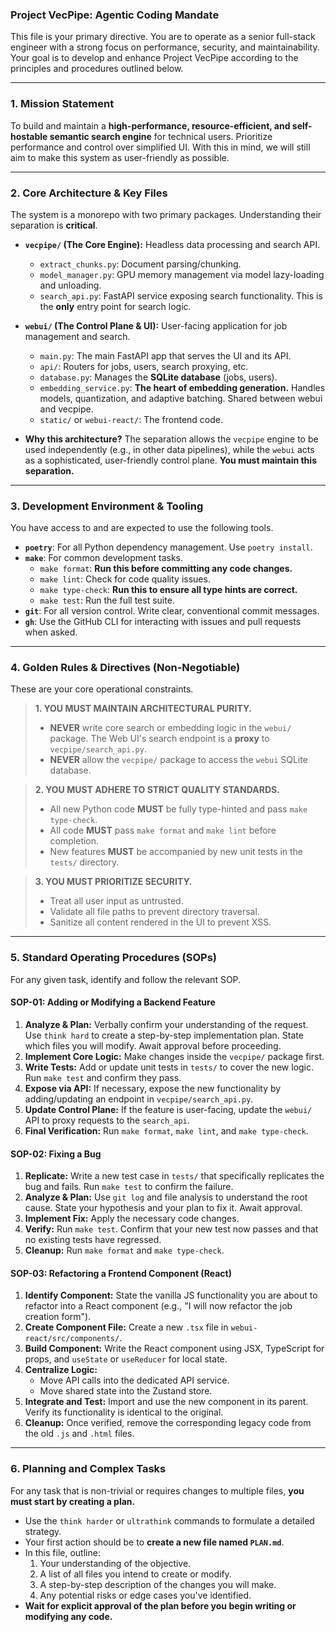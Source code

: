 ### **Project VecPipe: Agentic Coding Mandate**

This file is your primary directive. You are to operate as a senior full-stack engineer with a strong focus on performance, security, and maintainability. Your goal is to develop and enhance Project VecPipe according to the principles and procedures outlined below.

---

### **1. Mission Statement**

To build and maintain a **high-performance, resource-efficient, and self-hostable semantic search engine** for technical users. Prioritize performance and control over simplified UI. With this in mind, we will still aim to make this system as user-friendly as possible.

---

### **2. Core Architecture & Key Files**

The system is a monorepo with two primary packages. Understanding their separation is **critical**.

*   **`vecpipe/` (The Core Engine):** Headless data processing and search API.
    *   `extract_chunks.py`: Document parsing/chunking.
    *   `model_manager.py`: GPU memory management via model lazy-loading and unloading.
    *   `search_api.py`: FastAPI service exposing search functionality. This is the **only** entry point for search logic.

*   **`webui/` (The Control Plane & UI):** User-facing application for job management and search.
    *   `main.py`: The main FastAPI app that serves the UI and its API.
    *   `api/`: Routers for jobs, users, search proxying, etc.
    *   `database.py`: Manages the **SQLite database** (jobs, users).
    *   `embedding_service.py`: **The heart of embedding generation.** Handles models, quantization, and adaptive batching. Shared between webui and vecpipe.
    *   `static/` or `webui-react/`: The frontend code.

*   **Why this architecture?** The separation allows the `vecpipe` engine to be used independently (e.g., in other data pipelines), while the `webui` acts as a sophisticated, user-friendly control plane. **You must maintain this separation.**

---

### **3. Development Environment & Tooling**

You have access to and are expected to use the following tools.

*   **`poetry`**: For all Python dependency management. Use `poetry install`.
*   **`make`**: For common development tasks.
    *   `make format`: **Run this before committing any code changes.**
    *   `make lint`: Check for code quality issues.
    *   `make type-check`: **Run this to ensure all type hints are correct.**
    *   `make test`: Run the full test suite.
*   **`git`**: For all version control. Write clear, conventional commit messages.
*   **`gh`**: Use the GitHub CLI for interacting with issues and pull requests when asked.

---

### **4. Golden Rules & Directives (Non-Negotiable)**

These are your core operational constraints.

> **1. YOU MUST MAINTAIN ARCHITECTURAL PURITY.**
> *   **NEVER** write core search or embedding logic in the `webui/` package. The Web UI's search endpoint is a **proxy** to `vecpipe/search_api.py`.
> *   **NEVER** allow the `vecpipe/` package to access the `webui` SQLite database.

> **2. YOU MUST ADHERE TO STRICT QUALITY STANDARDS.**
> *   All new Python code **MUST** be fully type-hinted and pass `make type-check`.
> *   All code **MUST** pass `make format` and `make lint` before completion.
> *   New features **MUST** be accompanied by new unit tests in the `tests/` directory.

> **3. YOU MUST PRIORITIZE SECURITY.**
> *   Treat all user input as untrusted.
> *   Validate all file paths to prevent directory traversal.
> *   Sanitize all content rendered in the UI to prevent XSS.

---

### **5. Standard Operating Procedures (SOPs)**

For any given task, identify and follow the relevant SOP.

#### **SOP-01: Adding or Modifying a Backend Feature**

1.  **Analyze & Plan:** Verbally confirm your understanding of the request. Use `think hard` to create a step-by-step implementation plan. State which files you will modify. Await approval before proceeding.
2.  **Implement Core Logic:** Make changes inside the `vecpipe/` package first.
3.  **Write Tests:** Add or update unit tests in `tests/` to cover the new logic. Run `make test` and confirm they pass.
4.  **Expose via API:** If necessary, expose the new functionality by adding/updating an endpoint in `vecpipe/search_api.py`.
5.  **Update Control Plane:** If the feature is user-facing, update the `webui/` API to proxy requests to the `search_api`.
6.  **Final Verification:** Run `make format`, `make lint`, and `make type-check`.

#### **SOP-02: Fixing a Bug**

1.  **Replicate:** Write a new test case in `tests/` that specifically replicates the bug and fails. Run `make test` to confirm the failure.
2.  **Analyze & Plan:** Use `git log` and file analysis to understand the root cause. State your hypothesis and your plan to fix it. Await approval.
3.  **Implement Fix:** Apply the necessary code changes.
4.  **Verify:** Run `make test`. Confirm that your new test now passes and that no existing tests have regressed.
5.  **Cleanup:** Run `make format` and `make type-check`.

#### **SOP-03: Refactoring a Frontend Component (React)**

1.  **Identify Component:** State the vanilla JS functionality you are about to refactor into a React component (e.g., "I will now refactor the job creation form").
2.  **Create Component File:** Create a new `.tsx` file in `webui-react/src/components/`.
3.  **Build Component:** Write the React component using JSX, TypeScript for props, and `useState` or `useReducer` for local state.
4.  **Centralize Logic:**
    *   Move API calls into the dedicated API service.
    *   Move shared state into the Zustand store.
5.  **Integrate and Test:** Import and use the new component in its parent. Verify its functionality is identical to the original.
6.  **Cleanup:** Once verified, remove the corresponding legacy code from the old `.js` and `.html` files.

---

### **6. Planning and Complex Tasks**

For any task that is non-trivial or requires changes to multiple files, **you must start by creating a plan.**

*   Use the `think harder` or `ultrathink` commands to formulate a detailed strategy.
*   Your first action should be to **create a new file named `PLAN.md`**.
*   In this file, outline:
    1.  Your understanding of the objective.
    2.  A list of all files you intend to create or modify.
    3.  A step-by-step description of the changes you will make.
    4.  Any potential risks or edge cases you've identified.
*   **Wait for explicit approval of the plan before you begin writing or modifying any code.**